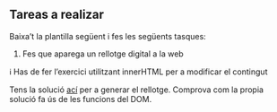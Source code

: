  ## Tareas a realizar

Baixa’t la plantilla següent i fes les següents tasques:   

1. Fes que aparega un rellotge digital a la web

:information_source: Has de fer l’exercici utilitzant innerHTML per a modificar el contingut

Tens la solució [ací](https://programacion.net/articulo/crear_un_reloj_digital_con_date_utilizando_javascript_1765) per a generar el rellotge. Comprova com la propia solució fa ús de les funcions del
DOM.